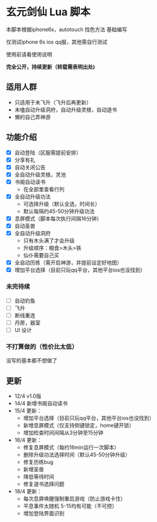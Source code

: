 # 玄元剑仙 Lua 脚本
本脚本根据iphone6s，autotouch 找色方法 基础编写

仅测试iphone 6s ios qq服，其他需自行测试

使用前请看使用说明

**完全公开，持续更新（转载需表明出处)**

## 适用人群
* 只适用于未飞升（飞升后再更新）
* 未嗑自动升级洞府，自动升级灵根，自动道书
* 懒的自己弄神游


## 功能介绍

- [x] 自动登陆（区服需提前安排）
- [x] 分享有礼
- [x] 自动关闭公告
- [x] 全自动升级灵根，灵池
- [x] 书阁自动读书
  * 在全部里查看行列    
- [x] 全自动升级功法
  * 可选择升级（默认全选，时间长）
  * 默认每隔约45-50分钟升级功法
- [x] 息屏模式（脚本每次执行间隔16分钟）
- [x] 自动圣兽
- [x] 全自动升级洞府
  * 只有木头满了才会升级
  * 升级顺序：粮食>木头>铁
  * 仙仆需要自己买
- [x] 全自动历练（需开启神游，并提前设定好地图）
- [x] 增加平台选择（目前只玩qq平台，其他平台ios也没找到）

### 未完待续
- [ ] 自动钓鱼
- [ ] 飞升
- [ ] 断线重连
- [ ] 丹房，器室
- [ ] UI 设计

### 不打算做的（性价比太低）
没写的基本都不想做了


## 更新
* 12/4 v1.0版
* 14/4 新增书阁自动读书
* 15/4 更新： 
    * 增加平台选择（目前只玩qq平台，其他平台ios也没找到）
    * 新增息屏模式（仅支持侧键锁定，home键开锁）
    * 增加检查时间间隔从3分钟至15分钟
* 16/4 更新：
    * 修复息屏模式（每约16min运行一次脚本）
    * 删除升级功法选择时间（默认45-50分钟升级）
    * 修复历练bug
    * 新增圣兽
    * 降低等待时间
    * 修复道书选择问题
* 18/4 更新：
    * 每次息屏唤醒强制重启游戏（防止游戏卡住）
    * 平息事件太随机 5-15均有可能（不可控）
    * 增加登陆界面识别